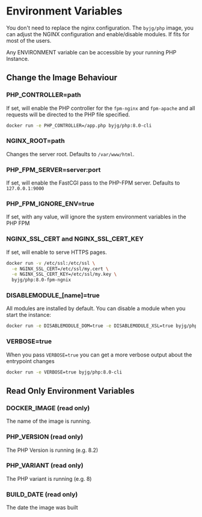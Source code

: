 # Environment Variables

You don't need to replace the nginx configuration. The `byjg/php` image, you can adjust the NGINX configuration
and enable/disable modules. If fits for most of the users.

Any ENVIRONMENT variable can be accessible by your running PHP Instance.

## Change the Image Behaviour

### PHP_CONTROLLER=path

If set, will enable the PHP controller for the `fpm-nginx` and `fpm-apache` and
all requests will be directed to the PHP file specified.

```bash
docker run -e PHP_CONTROLLER=/app.php byjg/php:8.0-cli
```
### NGINX_ROOT=path

Changes the server root. Defaults to `/var/www/html`.

### PHP_FPM_SERVER=server:port

If set, will enable the FastCGI pass to the PHP-FPM server. Defaults to `127.0.0.1:9000`

### PHP_FPM_IGNORE_ENV=true

If set, with any value, will ignore the system environment variables in the PHP FPM

### NGINX_SSL_CERT and NGINX_SSL_CERT_KEY

If set, will enable to serve HTTPS pages.

```bash
docker run -v /etc/ssl:/etc/ssl \
  -e NGINX_SSL_CERT=/etc/ssl/my.cert \
  -e NGINX_SSL_CERT_KEY=/etc/ssl/my.key \
  byjg/php:8.0-fpm-ngnix
```

### DISABLEMODULE_[name]=true

All modules are installed by default. You can disable a module when you start the instance:

```bash
docker run -e DISABLEMODULE_DOM=true -e DISABLEMODULE_XSL=true byjg/php:8.0-cli
```

### VERBOSE=true

When you pass `VERBOSE=true` you can get a more verbose output about the entrypoint changes

```bash
docker run -e VERBOSE=true byjg/php:8.0-cli
```

## Read Only Environment Variables

### DOCKER_IMAGE (read only)

The name of the image is running.

### PHP_VERSION (read only)

The PHP Version is running (e.g. 8.2)

### PHP_VARIANT (read only)

The PHP variant is running (e.g. 8)

### BUILD_DATE (read only)

The date the image was built
